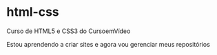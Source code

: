# html-css
Curso de HTML5 e CSS3 do CursoemVídeo

Estou aprendendo a criar sites e agora vou gerenciar meus repositórios 
